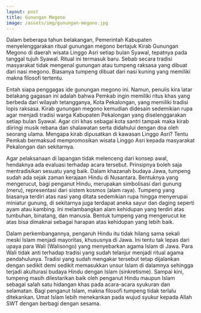```yaml
---
layout: post
title: Gunungan Megono
image: /assets/img/gunungan-megono.jpg
---
```

Dalam beberapa tahun belakangan, Pemerintah Kabupaten menyelenggarakan ritual gunungan megono bertajuk Kirab Gunungan Megono di daerah wisata Linggo Asri setiap bulan Syawal, tepatnya pada tanggal tujuh Syawal. Ritual ini termasuk baru. Sebab secara tradisi masyarakat tidak mengenal gunungan atau tumpeng raksasa yang dibuat dari nasi megono. Biasanya tumpeng dibuat dari nasi kuning yang memiliki makna filosofi tertentu.

Entah siapa penggagas ide gunungan megono ini. Namun, penulis kira latar belakang gagasan ini adalah bahwa Pemkab ingin memiliki ritus khas yang berbeda dari wilayah tetangganya, Kota Pekalongan, yang memiliki tradisi lopis raksasa. Kirab gunungan megono kemudian didesain sedemikian rupa agar menjadi tradisi warga Kabupaten Pekalongan yang diselenggarakan setiap bulan Syawal. Agar ciri khas sebagai kota santri tampak maka kirab diiringi musik rebana dan shalawatan serta didahului dengan doa oleh seorang ulama. Mengapa kirab dipusatkan di kawasan Linggo Asri? Tentu Pemkab bermaksud mempromosikan wisata Linggo Asri kepada masyarakat Pekalongan dan sekitarnya.

Agar pelaksanaan di lapangan tidak melenceng dari konsep awal, hendaknya ada evaluasi terhadap acara tersebut. Prinsipnya boleh saja mentradisikan sesuatu yang baik. Dalam khazanah budaya Jawa, tumpeng sudah ada sejak zaman kerajaan Hindu di Nusantara. Bentuknya yang mengerucut, bagi penganut Hindu, merupakan simbolisasi dari gunung (meru), representasi dari sistem kosmos (alam raya). Tumpeng yang biasanya terdiri atas nasi yang ditata sedemikian rupa hingga menyerupai miniatur gunung, di sekitarnya juga terdapat aneka sayur dan daging seperti ayam atau kambing. Ini melambangkan alam kehidupan yang terdiri atas tumbuhan, binatang, dan manusia. Bentuk tumpeng yang mengerucut ke atas bisa dimaknai sebagai harapan atas kehidupan yang lebih baik.

Dalam perkembangannya, pengaruh Hindu itu tidak hilang sama sekali meski Islam menjadi mayoritas, khususnya di Jawa. Ini tentu tak lepas dari upaya para Wali (Walisongo) yang menyebarkan agama Islam di Jawa. Para Wali tidak anti terhadap tradisi yang sudah telanjur menjadi ritual agama pendahulunya. Tradisi yang sudah mengakar tersebut tetap dijalankan dengan sedikit demi sedikit memasukkan unsur Islam di dalamnya sehingga terjadi akulturasi budaya Hindu dengan Islam (sinkretisme). Sampai kini, tumpeng masih dilestarikan baik oleh penganut Hindu maupun Islam sebagai salah satu hidangan khas pada acara-acara syukuran dan selamatan. Bagi penganut Islam, makna filosofi tumpeng tidak terlalu ditekankan. Umat Islam lebih menekankan pada wujud syukur kepada Allah SWT dengan berbagi dengan sesama.
